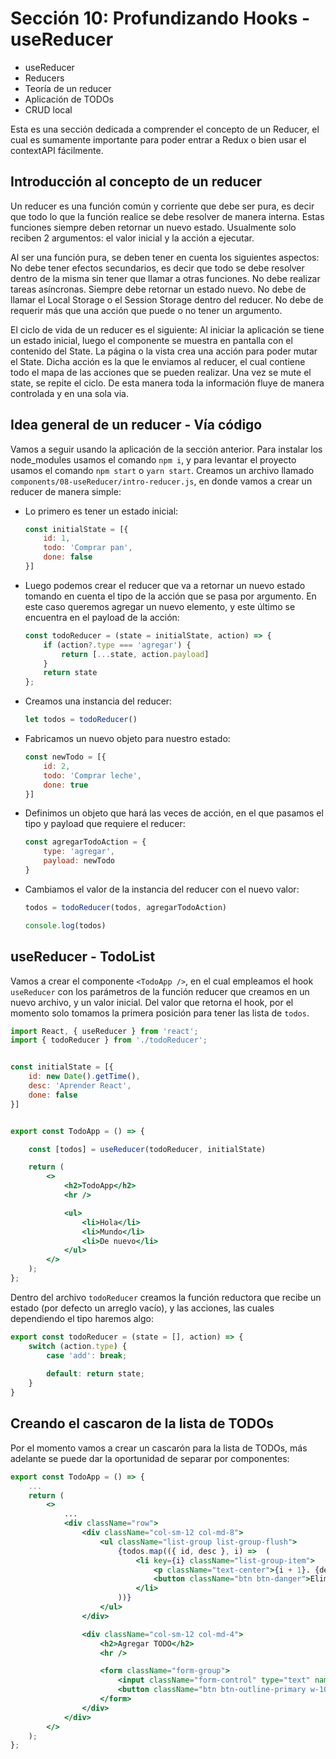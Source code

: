 # Sección 10: Profundizando Hooks - useReducer

- useReducer
- Reducers
- Teoría de un reducer
- Aplicación de TODOs
- CRUD local

Esta es una sección dedicada a comprender el concepto de un Reducer, el cual es sumamente importante para poder entrar a Redux o bien usar el contextAPI fácilmente.

## Introducción al concepto de un reducer

Un reducer es una función común y corriente que debe ser pura, es decir que todo lo que la función realice se debe resolver de manera interna. Estas funciones siempre deben retornar un nuevo estado. Usualmente solo reciben 2 argumentos: el valor inicial y la acción a ejecutar.

Al ser una función pura, se deben tener en cuenta los siguientes aspectos: No debe tener efectos secundarios, es decir que todo se debe resolver dentro de la misma sin tener que llamar a otras funciones. No debe realizar tareas asíncronas. Siempre debe retornar un estado nuevo. No debe de llamar el Local Storage o el Session Storage dentro del reducer. No debe de requerir más que una acción que puede o no tener un argumento.

El ciclo de vida de un reducer es el siguiente: Al iniciar la aplicación se tiene un estado inicial, luego el componente se muestra en pantalla con el contenido del State. La página o la vista crea una acción para poder mutar el State. Dicha acción es la que le enviamos al reducer, el cual contiene todo el mapa de las acciones que se pueden realizar. Una vez se mute el state, se repite el ciclo. De esta manera toda la información fluye de manera controlada y en una sola via.

## Idea general de un reducer - Vía código

Vamos a seguir usando la aplicación de la sección anterior. Para instalar los node_modules usamos el comando `npm i`, y para levantar el proyecto usamos el comando `npm start` o `yarn start`. Creamos un archivo llamado `components/08-useReducer/intro-reducer.js`, en donde vamos a crear un reducer de manera simple:

- Lo primero es tener un estado inicial:

    ```js
    const initialState = [{
        id: 1,
        todo: 'Comprar pan',
        done: false
    }]
    ```

- Luego podemos crear el reducer que va a retornar un nuevo estado tomando en cuenta el tipo de la acción que se pasa por argumento. En este caso queremos agregar un nuevo elemento, y este último se encuentra en el payload de la acción:

    ```js
    const todoReducer = (state = initialState, action) => {
        if (action?.type === 'agregar') {
            return [...state, action.payload]
        }
        return state
    };
    ```

- Creamos una instancia del reducer:

    ```js
    let todos = todoReducer()
    ```

- Fabricamos un nuevo objeto para nuestro estado:

    ```js
    const newTodo = [{
        id: 2,
        todo: 'Comprar leche',
        done: true
    }]
    ```

- Definimos un objeto que hará las veces de acción, en el que pasamos el tipo y payload que requiere el reducer:

    ```js
    const agregarTodoAction = {
        type: 'agregar',
        payload: newTodo
    }
    ```

- Cambiamos el valor de la instancia del reducer con el nuevo valor:

    ```js
    todos = todoReducer(todos, agregarTodoAction)

    console.log(todos)
    ```

## useReducer - TodoList

Vamos a crear el componente `<TodoApp />`, en el cual empleamos el hook `useReducer` con los parámetros de la función reducer que creamos en un nuevo archivo, y un valor inicial. Del valor que retorna el hook, por el momento solo tomamos la primera posición para tener las lista de `todos`.

```jsx
import React, { useReducer } from 'react';
import { todoReducer } from './todoReducer';


const initialState = [{
    id: new Date().getTime(),
    desc: 'Aprender React',
    done: false
}] 


export const TodoApp = () => {

    const [todos] = useReducer(todoReducer, initialState)

    return (
        <>
            <h2>TodoApp</h2>
            <hr />

            <ul>
                <li>Hola</li>
                <li>Mundo</li>
                <li>De nuevo</li>
            </ul>
        </>
    );
};
```

Dentro del archivo `todoReducer` creamos la función reductora que recibe un estado (por defecto un arreglo vacío), y las acciones, las cuales dependiendo el tipo haremos algo:

```js
export const todoReducer = (state = [], action) => {
    switch (action.type) {
        case 'add': break;
    
        default: return state;
    }
}
```

## Creando el cascaron de la lista de TODOs

Por el momento vamos a crear un cascarón para la lista de TODOs, más adelante se puede dar la oportunidad de separar por componentes:

```jsx
export const TodoApp = () => {
    ...
    return (
        <>
            ...
            <div className="row">
                <div className="col-sm-12 col-md-8">
                    <ul className="list-group list-group-flush">
                        {todos.map(({ id, desc }, i) =>  (
                            <li key={i} className="list-group-item">
                                <p className="text-center">{i + 1}. {desc}</p>
                                <button className="btn btn-danger">Eliminar</button>
                            </li>
                        ))}
                    </ul>
                </div>

                <div className="col-sm-12 col-md-4">
                    <h2>Agregar TODO</h2>
                    <hr />

                    <form className="form-group">
                        <input className="form-control" type="text" name="desc" placeholder="Aprender ..." />
                        <button className="btn btn-outline-primary w-100 mt-3">Agregar</button>
                    </form>
                </div>
            </div>
        </>
    );
};
```
